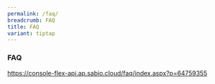 ```yaml
---
permalink: /faq/
breadcrumb: FAQ
title: FAQ
variant: tiptap
---
```

<h3><strong>FAQ</strong></h3>
<p><a href="https://console-flex-api.ap.sabio.cloud/faq/index.aspx?p=64759355" rel="noopener noreferrer nofollow" target="_blank">https://console-flex-api.ap.sabio.cloud/faq/index.aspx?p=64759355</a>
</p>